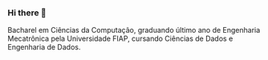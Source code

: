 ### Hi there 👋

Bacharel em Ciências da Computação, graduando último ano de Engenharia Mecatrônica pela Universidade FIAP, cursando Ciências de Dados e Engenharia de Dados.

<!--
**carlosemsantana/carlosemsantana** is a ✨ _special_ ✨ repository because its `README.md` (this file) appears on your GitHub profile.

Here are some ideas to get you started:

- 🔭 I’m currently working on ...
- 🌱 I’m currently learning ...
- 👯 I’m looking to collaborate on ...
- 🤔 I’m looking for help with ...
- 💬 Ask me about ...
- 📫 How to reach me: ...
- 😄 Pronouns: ...
- ⚡ Fun fact: ...
-->
